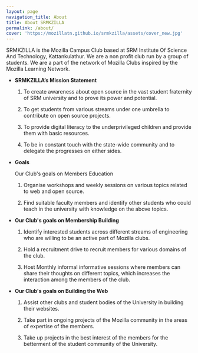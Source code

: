 ```yaml
---
layout: page
navigation_title: About
title: About SRMKZILLA
permalink: /about/
cover: 'https://mozillatn.github.io/srmkzilla/assets/cover_new.jpg'
---
```


SRMKZILLA is the Mozilla Campus Club based at SRM Institute Of Science And Technology, Kattankulathur. We are a non profit club run by a group of students. We are a part of the network of Mozilla Clubs inspired by the Mozilla Learning Network.

<ul>
<li><b>SRMKZILLA’s  Mission Statement</b></li>

1) To create awareness about open source in the vast student fraternity of SRM university and to prove its power and potential.

2) To get students from various streams under one umbrella to contribute on open source projects.

3) To provide digital literacy to the underprivileged children and provide them with basic resources.

4) To be in constant touch with the state-wide community and to delegate the progresses on either sides. 

<li><b>Goals</b></li>

Our Club's goals on Members Education

1) Organise workshops and weekly sessions on various topics related to web and open source.

2) Find suitable faculty members and identify other students who could teach in the university with knowledge on the above topics.

<li><b>Our Club's goals on Membership Building</b></li>

1) Identify interested students across different streams of engineering who are willing to be an active part of Mozilla clubs.

2) Hold a recruitment drive to recruit members for various domains of the club.

3) Host Monthly informal informative sessions where members can share their thoughts on different topics, which increases the interaction among the members of the club.

 
<li><b>Our Club's goals on Building the Web</b></li>

1) Assist other clubs and student bodies of the University in building their websites.

2) Take part in ongoing projects of the Mozilla community in the areas of expertise of the members.

3) Take up projects in the best interest of the members for the betterment of the student community of the University.

</ul>